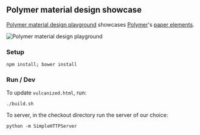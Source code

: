 ## Polymer material design  showcase

[Polymer material design playground](https://ebidel.github.io/material-playground/) showcases [Polymer](https://www.polymer-project.org/1.0/)'s [paper elements](https://elements.polymer-project.org/browse?package=paper-elements).

![Polymer material design playground](https://raw.githubusercontent.com/ebidel/material-playground/master/images/screenshot.png)

### Setup

    npm install; bower install

### Run / Dev

To update `vulcanized.html`, run:

    ./build.sh

To server, in the checkout directory run the server of our choice:

    python -m SimpleHTTPServer

